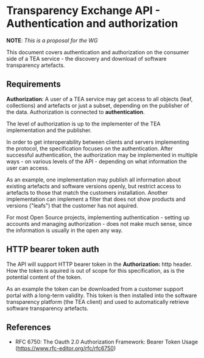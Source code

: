 # Transparency Exchange API - Authentication and authorization


**NOTE**: _This is a proposal for the WG_

This document covers authentication and authorization on the consumer side
of a TEA service - the discovery and download of software transparency artefacts.

## Requirements

__Authorization__: A user of a TEA service may get access to all objects (leaf, collections) and
artefacts or just a subset, depending on the publisher of the data. Authorization is connected
to __authentication__. 

The level of authorization is up to the implementer of the TEA implementation and the publisher.

In order to get interoperability between clients and servers implementing the protocol, the
specification focuses on the authentication. After successful authentication, the authorization
may be implemented in multiple ways - on various levels of the API - depending on what information
the user can access.

As an example, one implementation may publish all information about existing artefacts and software
versions openly, but restrict access to artefacts to those that match the customers installation.
Another implementation can implement a filter that does not show products and versions ("leafs") that
the customer has not aquired.

For most Open Source projects, implementing authentication - setting up accounts and managing
authorization - does not make much sense, since the information is usually in the open any way.

## HTTP bearer token auth

The API will support HTTP bearer token in the __Authorization:__ http header.
How the token is aquired is out of scope for this
specification, as is the potential content of the token.

As an example the token can be downloaded from a customer support portal with a long-term
validity. This token is then installed into the software transparency platform (the TEA client)
and used to automatically retrieve software transparency artefacts.

## References

- RFC 6750: The Oauth 2.0 Authorization Framework: Bearer Token Usage (https://www.rfc-editor.org/rfc/rfc6750)
